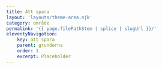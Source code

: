 ```yaml
---
title: Att spara
layout: 'layouts/theme-area.njk'
category: område
permalink: '{{ page.filePathStem | splice | slugUrl }}/'
eleventyNavigation:
    key: att spara
    parent: grunderna
    order: 1
    excerpt: Placeholder
---
```

